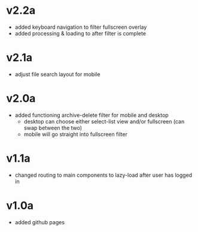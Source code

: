 # v2.2a
- added keyboard navigation to filter fullscreen overlay
- added processing & loading to after filter is complete

# v2.1a
- adjust file search layout for mobile

# v2.0a
- added functioning archive-delete filter for mobile and desktop
    - desktop can choose either select-list view and/or fullscreen (can swap between the two)
    - mobile will go straight into fullscreen filter

# v1.1a
- changed routing to main components to lazy-load after user has logged in

#  v1.0a
- added github pages